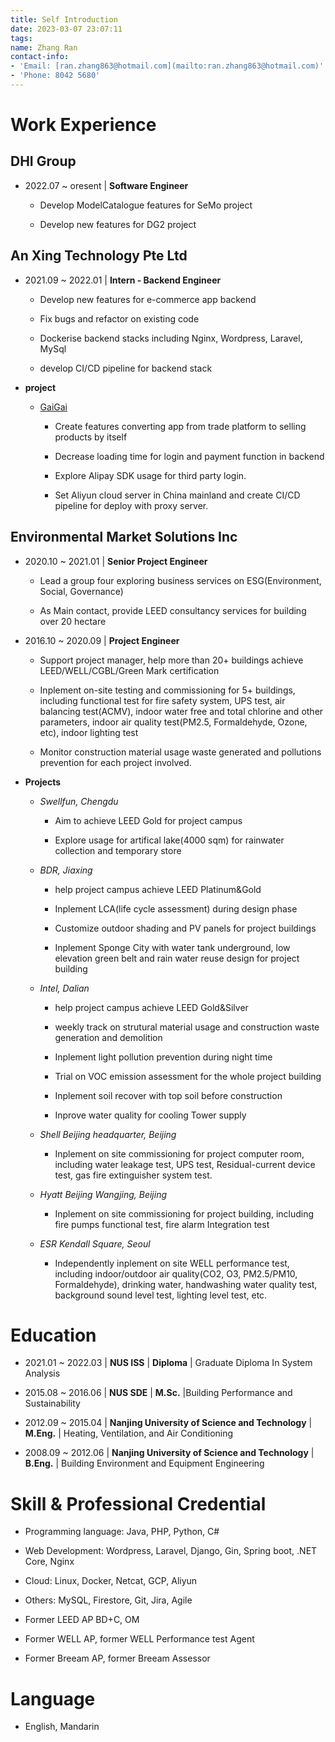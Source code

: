 ```yaml
---
title: Self Introduction
date: 2023-03-07 23:07:11
tags:
name: Zhang Ran
contact-info:
- 'Email: [ran.zhang863@hotmail.com](mailto:ran.zhang863@hotmail.com)'
- 'Phone: 8042 5680'
---
```


# Work Experience

## DHI Group

- 2022.07 ~ oresent | **Software Engineer**

    - Develop ModelCatalogue features for SeMo project

    - Develop new features for DG2 project

## An Xing Technology Pte Ltd

- 2021.09 ~ 2022.01 | **Intern - Backend Engineer**

  - Develop new features for e-commerce app backend

  - Fix bugs and refactor on existing code

  - Dockerise backend stacks including Nginx, Wordpress, Laravel, MySql

  - develop CI/CD pipeline for backend stack

- **project**

  - [GaiGai](https://gaigai.com/)

    - Create features converting app from trade platform to selling products by itself

    - Decrease loading time for login and payment function in backend

    - Explore Alipay SDK usage for third party login.

    - Set Aliyun cloud server in China mainland and create CI/CD pipeline for deploy with proxy server.

## Environmental Market Solutions Inc

- 2020.10 ~ 2021.01 | **Senior Project Engineer**

  - Lead a group four exploring business services on ESG(Environment, Social, Governance)

  - As Main contact, provide LEED consultancy services for building over 20 hectare

- 2016.10 ~ 2020.09 | **Project Engineer**

  - Support project manager, help more than 20+ buildings achieve LEED/WELL/CGBL/Green Mark certification

  - Inplement on-site testing and commissioning for 5+ buildings, including functional test for fire safety system, UPS test, air balancing test(ACMV), indoor water free and total chlorine and other parameters, indoor air quality test(PM2.5, Formaldehyde, Ozone, etc), indoor lighting test

  - Monitor construction material usage waste generated and pollutions prevention for each project involved.

- **Projects**

  - *Swellfun, Chengdu*

    - Aim to achieve LEED Gold for project campus

    - Explore usage for artifical lake(4000 sqm) for rainwater collection and temporary store

  - *BDR, Jiaxing*

    - help project campus achieve LEED Platinum&Gold

    - Inplement LCA(life cycle assessment) during design phase

    - Customize outdoor shading and PV panels for project buildings

    - Inplement Sponge City with water tank underground, low elevation green belt and rain water reuse design for project building

  - *Intel, Dalian*

    - help project campus achieve LEED Gold&Silver

    - weekly track on strutural material usage and construction waste generation and demolition

    - Inplement light pollution prevention during night time

    - Trial on VOC emission assessment for the whole project building

    - Inplement soil recover with top soil before construction

    - Inprove water quality for cooling Tower supply

  - *Shell Beijing headquarter, Beijing*

    - Inplement on site commissioning for project computer room, including water leakage test, UPS test, Residual-current device test, gas fire extinguisher system test.

  - *Hyatt Beijing Wangjing, Beijing*

    - Inplement on site commissioning for project building, including fire pumps functional test, fire alarm Integration test

  - *ESR Kendall Square, Seoul*

    - Independently inplement on site WELL performance test, including indoor/outdoor air quality(CO2, O3, PM2.5/PM10, Formaldehyde), drinking water, handwashing water quality test, background sound level test, lighting level test, etc.

# Education

- 2021.01 ~ 2022.03 | **NUS ISS** | **Diploma** | Graduate Diploma In System Analysis

- 2015.08 ~ 2016.06 | **NUS SDE** | **M.Sc.** |Building Performance and Sustainability

- 2012.09 ~ 2015.04 | **Nanjing University of Science and Technology** | **M.Eng.** | Heating, Ventilation, and Air Conditioning

- 2008.09 ~ 2012.06 | **Nanjing University of Science and Technology** | **B.Eng.** | Building Environment and Equipment Engineering

# Skill & Professional Credential

- Programming language: Java, PHP, Python, C#

- Web Development: Wordpress, Laravel, Django, Gin, Spring boot, .NET Core, Nginx

- Cloud: Linux, Docker, Netcat, GCP, Aliyun

- Others: MySQL, Firestore, Git, Jira, Agile

- Former LEED AP BD+C, OM

- Former WELL AP, former WELL Performance test Agent

- Former Breeam AP, former Breeam Assessor

# Language

- English, Mandarin
